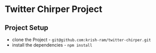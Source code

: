 # Twitter Chirper Project

## Project Setup

- clone the Project - `git@github.com:krish-ram/twitter-chirper.git`
- install the dependencies - `npm install`
